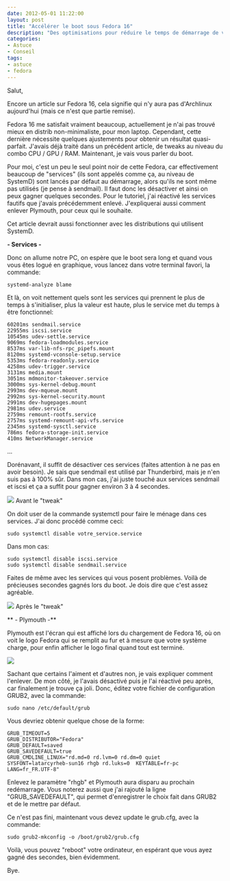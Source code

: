 ```yaml
---
date: 2012-05-01 11:22:00
layout: post
title: "Accélérer le boot sous Fedora 16"
description: "Des optimisations pour réduire le temps de démarrage de votre PC, tournant sous Fedora."
categories:
- Astuce
- Conseil
tags:
- astuce
- fedora
---
```


Salut,

Encore un article sur Fedora 16, cela signifie qui n'y aura pas d'Archlinux aujourd'hui (mais ce n'est que partie remise).

Fedora 16 me satisfait vraiment beaucoup, actuellement je n'ai pas trouvé mieux en distrib non-minimaliste, pour mon laptop. Cependant, cette dernière nécessite quelques ajustements pour obtenir un résultat quasi-parfait. J'avais déjà traité dans un précédent article, de tweaks au niveau du combo CPU / GPU / RAM. Maintenant, je vais vous parler du boot.

<!-- more -->

Pour moi, c'est un peu le seul point noir de cette Fedora, car effectivement beaucoup de "services" (ils sont appelés comme ça, au niveau de SystemD) sont lancés par défaut au démarrage, alors qu'ils ne sont même pas utilisés (je pense à sendmail). Il faut donc les désactiver et ainsi on peux gagner quelques secondes. Pour le tutoriel, j'ai réactivé les services fautifs que j'avais précédemment enlevé. J'expliquerai aussi comment enlever Plymouth, pour ceux qui le souhaite.

Cet article devrait aussi fonctionner avec les distributions qui utilisent SystemD.

**- Services -**

Donc on allume notre PC, on espère que le boot sera long et quand vous vous êtes logué en graphique, vous lancez dans votre terminal favori, la commande:

	systemd-analyze blame

Et là, on voit nettement quels sont les services qui prennent le plus de temps à s'initialiser, plus la valeur est haute, plus le service met du temps à être fonctionnel:

	60201ms sendmail.service
	22955ms iscsi.service
	10545ms udev-settle.service
	9069ms fedora-loadmodules.service
	8537ms var-lib-nfs-rpc_pipefs.mount
	8120ms systemd-vconsole-setup.service
	5353ms fedora-readonly.service
	4258ms udev-trigger.service
	3131ms media.mount
	3051ms mdmonitor-takeover.service
	3000ms sys-kernel-debug.mount
	2993ms dev-mqueue.mount
	2992ms sys-kernel-security.mount
	2991ms dev-hugepages.mount
	2981ms udev.service
	2759ms remount-rootfs.service
	2757ms systemd-remount-api-vfs.service
	2345ms systemd-sysctl.service
	786ms fedora-storage-init.service
	410ms NetworkManager.service
...

Dorénavant, il suffit de désactiver ces services (faites attention à ne pas en avoir besoin). Je sais que sendmail est utilisé par Thunderbird, mais je n'en suis pas à 100% sûr. Dans mon cas, j'ai juste touché aux services sendmail et iscsi et ça a suffit pour gagner environ 3 à 4 secondes.

<img class="imgcenter" src="http://linuxien.legtux.org/uploads/images/2012/05/screen.png"> Avant le "tweak"

On doit user de la commande systemctl pour faire le ménage dans ces services. J'ai donc procédé comme ceci:

	sudo systemctl disable votre_service.service

Dans mon cas:

	sudo systemctl disable iscsi.service
	sudo systemctl disable sendmail.service

Faites de même avec les services qui vous posent problèmes. Voilà de précieuses secondes gagnés lors du boot. Je dois dire que c'est assez agréable.

<img class="imgcenter" src="http://linuxien.legtux.org/uploads/images/2012/05/screen2.png"> Après le "tweak"

** - Plymouth -**

Plymouth est l'écran qui est affiché lors du chargement de Fedora 16, où on voit le logo Fedora qui se remplit au fur et à mesure que votre système charge, pour enfin afficher le logo final quand tout est terminé.

<img class="imgcenter" src="http://linuxien.legtux.org/uploads/images/2012/04/plymouth.png">

Sachant que certains l'aiment et d'autres non, je vais expliquer comment l'enlever. De mon côté, je l'avais désactivé puis je l'ai réactivé peu après, car finalement je trouve ça joli. Donc, éditez votre fichier de configuration GRUB2, avec la commande:

	sudo nano /etc/default/grub

Vous devriez obtenir quelque chose de la forme:

	GRUB_TIMEOUT=5
	GRUB_DISTRIBUTOR="Fedora"
	GRUB_DEFAULT=saved
	GRUB_SAVEDEFAULT=true
	GRUB_CMDLINE_LINUX="rd.md=0 rd.lvm=0 rd.dm=0 quiet SYSFONT=latarcyrheb-sun16 rhgb rd.luks=0  KEYTABLE=fr-pc LANG=fr_FR.UTF-8"

Enlevez le paramètre "rhgb" et Plymouth aura disparu au prochain redémarrage. Vous noterez aussi que j'ai rajouté la ligne "GRUB_SAVEDEFAULT", qui permet d'enregistrer le choix fait dans GRUB2 et de le mettre par défaut.

Ce n'est pas fini, maintenant vous devez update le grub.cfg, avec la commande:

	sudo grub2-mkconfig -o /boot/grub2/grub.cfg

Voilà, vous pouvez "reboot" votre ordinateur, en espérant que vous ayez gagné des secondes, bien évidemment.

Bye.
